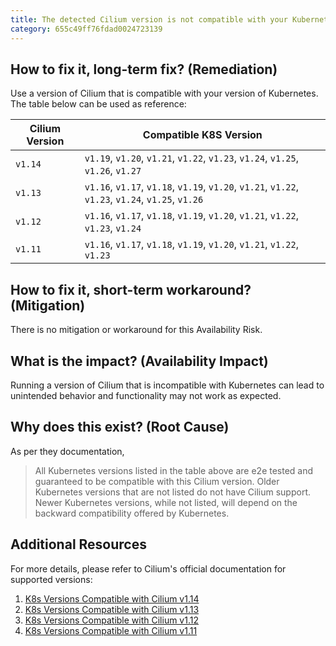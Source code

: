 ```yaml
---
title: The detected Cilium version is not compatible with your Kubernetes version
category: 655c49ff76fdad0024723139
---
```


## How to fix it, long-term fix? (Remediation)

Use a version of Cilium that is compatible with your version of Kubernetes. The table below can be used as reference:

| Cilium Version | Compatible K8S Version                                                                            |
| -------------- | ------------------------------------------------------------------------------------------------- |
| `v1.14`        | `v1.19`, `v1.20`, `v1.21`, `v1.22`, `v1.23`, `v1.24`, `v1.25`, `v1.26`, `v1.27`                   |
| `v1.13`        | `v1.16`, `v1.17`, `v1.18`, `v1.19`, `v1.20`, `v1.21`, `v1.22`, `v1.23`, `v1.24`, `v1.25`, `v1.26` |
| `v1.12`        | `v1.16`, `v1.17`, `v1.18`, `v1.19`, `v1.20`, `v1.21`, `v1.22`, `v1.23`, `v1.24`                   |
| `v1.11`        | `v1.16`, `v1.17`, `v1.18`, `v1.19`, `v1.20`, `v1.21`, `v1.22`, `v1.23`                            |

## How to fix it, short-term workaround? (Mitigation)

There is no mitigation or workaround for this Availability Risk.

## What is the impact? (Availability Impact)

Running a version of Cilium that is incompatible with Kubernetes can lead to unintended behavior and functionality may not work as expected.

## Why does this exist? (Root Cause)

As per they documentation,

> All Kubernetes versions listed in the table above are e2e tested and guaranteed to be compatible with this Cilium version. Older Kubernetes versions that are not listed do not have Cilium support. Newer Kubernetes versions, while not listed, will depend on the backward compatibility offered by Kubernetes.

## Additional Resources

For more details, please refer to Cilium's official documentation for supported versions:

1. [K8s Versions Compatible with Cilium v1.14](https://docs.cilium.io/en/v1.14/network/kubernetes/requirements/#kubernetes-version)
2. [K8s Versions Compatible with Cilium v1.13](https://docs.cilium.io/en/v1.13/network/kubernetes/requirements/#kubernetes-version)
3. [K8s Versions Compatible with Cilium v1.12](https://docs.cilium.io/en/v1.12/concepts/kubernetes/requirements/#kubernetes-version)
4. [K8s Versions Compatible with Cilium v1.11](https://docs.cilium.io/en/v1.11/concepts/kubernetes/requirements/#kubernetes-version)